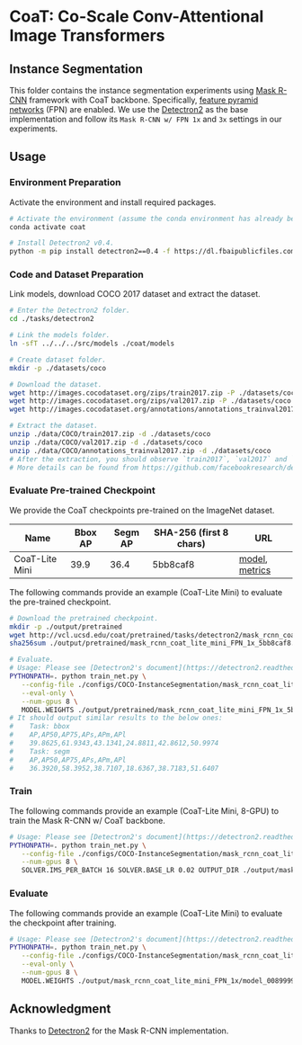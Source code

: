 # CoaT: Co-Scale Conv-Attentional Image Transformers

## Instance Segmentation
This folder contains the instance segmentation experiments using [Mask R-CNN](https://arxiv.org/abs/1703.06870) framework with CoaT backbone. Specifically, [feature pyramid networks](https://arxiv.org/abs/1612.03144) (FPN) are enabled. We use the [Detectron2](https://github.com/facebookresearch/detectron2) as the base implementation and follow its `Mask R-CNN w/ FPN 1x` and `3x` settings in our experiments.

## Usage
### Environment Preparation
Activate the environment and install required packages.
   ```bash
   # Activate the environment (assume the conda environment has already been created following the usage on the classification task).
   conda activate coat

   # Install Detectron2 v0.4.
   python -m pip install detectron2==0.4 -f https://dl.fbaipublicfiles.com/detectron2/wheels/cu110/torch1.7/index.html
   ```

### Code and Dataset Preparation
Link models, download COCO 2017 dataset and extract the dataset.
   ```bash
   # Enter the Detectron2 folder.
   cd ./tasks/detectron2

   # Link the models folder.
   ln -sfT ../../../src/models ./coat/models

   # Create dataset folder.
   mkdir -p ./datasets/coco

   # Download the dataset.
   wget http://images.cocodataset.org/zips/train2017.zip -P ./datasets/coco
   wget http://images.cocodataset.org/zips/val2017.zip -P ./datasets/coco
   wget http://images.cocodataset.org/annotations/annotations_trainval2017.zip -P ./datasets/coco

   # Extract the dataset.
   unzip ./data/COCO/train2017.zip -d ./datasets/coco
   unzip ./data/COCO/val2017.zip -d ./datasets/coco
   unzip ./data/COCO/annotations_trainval2017.zip -d ./datasets/coco
   # After the extraction, you should observe `train2017`, `val2017` and `annotations` folders in ./datasets/coco.
   # More details can be found from https://github.com/facebookresearch/detectron2/tree/master/datasets.
   ```

### Evaluate Pre-trained Checkpoint
We provide the CoaT checkpoints pre-trained on the ImageNet dataset.

| Name | Bbox AP | Segm AP | SHA-256 (first 8 chars) | URL |
| --- | --- | --- | --- | --- |
| CoaT-Lite Mini | 39.9 | 36.4 | 5bb8caf8 |[model](http://vcl.ucsd.edu/coat/pretrained/tasks/detectron2/mask_rcnn_coat_lite_mini_FPN_1x_5bb8caf8.pth), [metrics](http://vcl.ucsd.edu/coat/pretrained/tasks/detectron2/mask_rcnn_coat_lite_mini_FPN_1x_5bb8caf8.json) |

The following commands provide an example (CoaT-Lite Mini) to evaluate the pre-trained checkpoint.
   ```bash
   # Download the pretrained checkpoint.
   mkdir -p ./output/pretrained
   wget http://vcl.ucsd.edu/coat/pretrained/tasks/detectron2/mask_rcnn_coat_lite_mini_FPN_1x_5bb8caf8.pth -P ./output/pretrained
   sha256sum ./output/pretrained/mask_rcnn_coat_lite_mini_FPN_1x_5bb8caf8.pth  # Make sure it matches the SHA-256 hash (first 8 characters) in the table.

   # Evaluate.
   # Usage: Please see [Detectron2's document](https://detectron2.readthedocs.io/en/latest/tutorials/getting_started.html) for more details.
   PYTHONPATH=. python train_net.py \
      --config-file ./configs/COCO-InstanceSegmentation/mask_rcnn_coat_lite_mini_FPN_1x.yaml \
      --eval-only \
      --num-gpus 8 \
      MODEL.WEIGHTS ./output/pretrained/mask_rcnn_coat_lite_mini_FPN_1x_5bb8caf8.pth
   # It should output similar results to the below ones:
   #    Task: bbox
   #    AP,AP50,AP75,APs,APm,APl
   #    39.8625,61.9343,43.1341,24.8811,42.8612,50.9974
   #    Task: segm
   #    AP,AP50,AP75,APs,APm,APl
   #    36.3920,58.3952,38.7107,18.6367,38.7183,51.6407
   ```
   
### Train
The following commands provide an example (CoaT-Lite Mini, 8-GPU) to train the Mask R-CNN w/ CoaT backbone.
   ```bash
   # Usage: Please see [Detectron2's document](https://detectron2.readthedocs.io/en/latest/tutorials/getting_started.html) for more details.
   PYTHONPATH=. python train_net.py \
      --config-file ./configs/COCO-InstanceSegmentation/mask_rcnn_coat_lite_mini_FPN_1x.yaml \
      --num-gpus 8 \
      SOLVER.IMS_PER_BATCH 16 SOLVER.BASE_LR 0.02 OUTPUT_DIR ./output/mask_rcnn_coat_lite_mini_FPN_1x
   ```

### Evaluate
The following commands provide an example (CoaT-Lite Mini) to evaluate the checkpoint after training.
   ```bash
   # Usage: Please see [Detectron2's document](https://detectron2.readthedocs.io/en/latest/tutorials/getting_started.html) for more details.
   PYTHONPATH=. python train_net.py \
      --config-file ./configs/COCO-InstanceSegmentation/mask_rcnn_coat_lite_mini_FPN_1x.yaml \
      --eval-only \
      --num-gpus 8 \
      MODEL.WEIGHTS ./output/mask_rcnn_coat_lite_mini_FPN_1x/model_0089999.pth
   ```

## Acknowledgment
Thanks to [Detectron2](https://github.com/facebookresearch/detectron2) for the Mask R-CNN implementation.